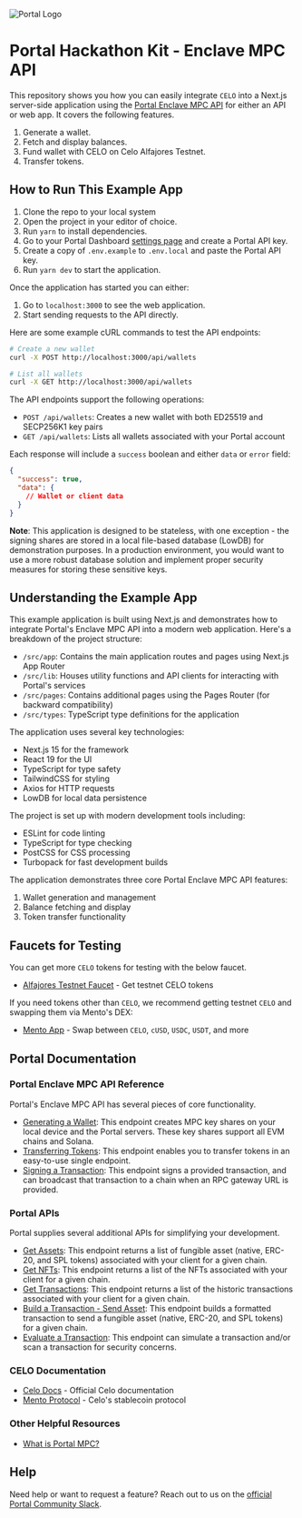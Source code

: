 ![Portal Logo](https://cdn.prod.website-files.com/66a9400bd5456b4248f11c92/66a940c97f391719bd5ba2b9_Portal%20logo%201.png)

# Portal Hackathon Kit - Enclave MPC API

This repository shows you how you can easily integrate `CELO` into a Next.js server-side application using the [Portal Enclave MPC API](https://docs.portalhq.io/guides/enclave-mpc-api) for either an API or web app. It covers the following features.

1. Generate a wallet.
2. Fetch and display balances.
3. Fund wallet with CELO on Celo Alfajores Testnet.
4. Transfer tokens.

## How to Run This Example App

1. Clone the repo to your local system
2. Open the project in your editor of choice.
3. Run `yarn` to install dependencies.
4. Go to your Portal Dashboard [settings page](https://app.portalhq.io/settings#client-api-keys) and create a Portal API key.
5. Create a copy of `.env.example` to `.env.local` and paste the Portal API key.
6. Run `yarn dev` to start the application.

Once the application has started you can either:

1. Go to `localhost:3000` to see the web application.
2. Start sending requests to the API directly.

Here are some example cURL commands to test the API endpoints:

```bash
# Create a new wallet
curl -X POST http://localhost:3000/api/wallets

# List all wallets
curl -X GET http://localhost:3000/api/wallets
```

The API endpoints support the following operations:

- `POST /api/wallets`: Creates a new wallet with both ED25519 and SECP256K1 key pairs
- `GET /api/wallets`: Lists all wallets associated with your Portal account

Each response will include a `success` boolean and either `data` or `error` field:

```json
{
  "success": true,
  "data": {
    // Wallet or client data
  }
}
```

**Note**: This application is designed to be stateless, with one exception - the signing shares are stored in a local file-based database (LowDB) for demonstration purposes. In a production environment, you would want to use a more robust database solution and implement proper security measures for storing these sensitive keys.

## Understanding the Example App

This example application is built using Next.js and demonstrates how to integrate Portal's Enclave MPC API into a modern web application. Here's a breakdown of the project structure:

- `/src/app`: Contains the main application routes and pages using Next.js App Router
- `/src/lib`: Houses utility functions and API clients for interacting with Portal's services
- `/src/pages`: Contains additional pages using the Pages Router (for backward compatibility)
- `/src/types`: TypeScript type definitions for the application

The application uses several key technologies:

- Next.js 15 for the framework
- React 19 for the UI
- TypeScript for type safety
- TailwindCSS for styling
- Axios for HTTP requests
- LowDB for local data persistence

The project is set up with modern development tools including:

- ESLint for code linting
- TypeScript for type checking
- PostCSS for CSS processing
- Turbopack for fast development builds

The application demonstrates three core Portal Enclave MPC API features:

1. Wallet generation and management
2. Balance fetching and display
3. Token transfer functionality

## Faucets for Testing

You can get more `CELO` tokens for testing with the below faucet.

- [Alfajores Testnet Faucet](https://faucet.celo.org/alfajores) - Get testnet CELO tokens

If you need tokens other than `CELO`, we recommend getting testnet `CELO` and swapping them via Mento's DEX:

- [Mento App](https://app.mento.org/) - Swap between `CELO`, `cUSD`, `USDC`, `USDT`, and more

## Portal Documentation

### Portal Enclave MPC API Reference

Portal's Enclave MPC API has several pieces of core functionality.

- [Generating a Wallet](https://docs.portalhq.io/guides/enclave-mpc-api/create-a-wallet): This endpoint creates MPC key shares on your local device and the Portal servers. These key shares support all EVM chains and Solana.
- [Transferring Tokens](https://docs.portalhq.io/guides/enclave-mpc-api/send-tokens): This endpoint enables you to transfer tokens in an easy-to-use single endpoint.
- [Signing a Transaction](https://docs.portalhq.io/guides/enclave-mpc-api/sign-ethereum-transactions): This endpoint signs a provided transaction, and can broadcast that transaction to a chain when an RPC gateway URL is provided.

### Portal APIs

Portal supplies several additional APIs for simplifying your development.

- [Get Assets](https://docs.portalhq.io/reference/client-api/v3-endpoints#get-assets-by-chain): This endpoint returns a list of fungible asset (native, ERC-20, and SPL tokens) associated with your client for a given chain.
- [Get NFTs](https://docs.portalhq.io/reference/client-api/v3-endpoints#get-nft-assets-by-chain): This endpoint returns a list of the NFTs associated with your client for a given chain.
- [Get Transactions](https://docs.portalhq.io/reference/client-api/v3-endpoints#get-transactions-by-chain): This endpoint returns a list of the historic transactions associated with your client for a given chain.
- [Build a Transaction - Send Asset](https://docs.portalhq.io/reference/client-api/v3-endpoints#build-a-send-asset-transaction): This endpoint builds a formatted transaction to send a fungible asset (native, ERC-20, and SPL tokens) for a given chain.
- [Evaluate a Transaction](https://docs.portalhq.io/reference/client-api/v3-endpoints#evaluate-a-transaction): This endpoint can simulate a transaction and/or scan a transaction for security concerns.

### CELO Documentation

- [Celo Docs](https://docs.celo.org/) - Official Celo documentation
- [Mento Protocol](https://www.mento.org/) - Celo's stablecoin protocol

### Other Helpful Resources

- [What is Portal MPC?](https://docs.portalhq.io/resources/portals-mpc-architecture)

## Help

Need help or want to request a feature? Reach out to us on the [official Portal Community Slack](https://portalcommunity.slack.com/archives/C07EZFF9N78).
